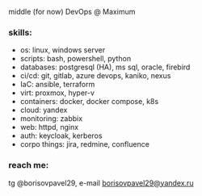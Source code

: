 middle (for now) DevOps @ Maximum

### skills:
- os: linux, windows server
- scripts: bash, powershell, python
- databases: postgresql (HA), ms sql, oracle, firebird
- ci/cd: git, gitlab, azure devops, kaniko, nexus
- IaC: ansible, terraform
- virt: proxmox, hyper-v
- containers: docker, docker compose, k8s
- cloud: yandex
- monitoring: zabbix
- web: httpd, nginx
- auth: keycloak, kerberos
- corpo things: jira, redmine, confluence

### reach me:
tg @borisovpavel29, e-mail borisovpavel29@yandex.ru
<!---
borisovpavel29/borisovpavel29 is a ✨ special ✨ repository because its `README.md` (this file) appears on your GitHub profile.
You can click the Preview link to take a look at your changes.
--->
